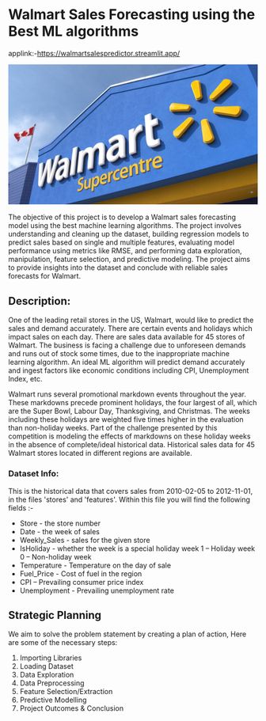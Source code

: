 # Walmart Sales Forecasting using the Best ML algorithms
applink:-https://walmartsalespredictor.streamlit.app/

![alt test](https://github.com/RawatMeghna/Walmart-Sales-Forecasting-using-Best-ML-algorithms/blob/main/Others/Wallmart1.jpg)

The objective of this project is to develop a Walmart sales forecasting model using the best machine learning algorithms. The project involves understanding and cleaning up the dataset, building regression models to predict sales based on single and multiple features, evaluating model performance using metrics like RMSE, and performing data exploration, manipulation, feature selection, and predictive modeling. The project aims to provide insights into the dataset and conclude with reliable sales forecasts for Walmart.

## Description:

One of the leading retail stores in the US, Walmart, would like to predict the sales and demand accurately. There are certain events and holidays which impact sales on each day. There are sales data available for 45 stores of Walmart. The business is facing a challenge due to unforeseen demands and runs out of stock some times, due to the inappropriate machine learning algorithm. An ideal ML algorithm will predict demand accurately and ingest factors like economic conditions including CPI, Unemployment Index, etc.

Walmart runs several promotional markdown events throughout the year. These markdowns precede prominent holidays, the four largest of all, which are the Super Bowl, Labour Day, Thanksgiving, and Christmas. The weeks including these holidays are weighted five times higher in the evaluation than non-holiday weeks. Part of the challenge presented by this competition is modeling the effects of markdowns on these holiday weeks in the absence of complete/ideal historical data. Historical sales data for 45 Walmart stores located in different regions are available.

### Dataset Info:
This is the historical data that covers sales from 2010-02-05 to 2012-11-01, in the files 'stores' and 'features'. Within this file you will find the following fields :-

* Store - the store number
* Date - the week of sales
* Weekly_Sales -  sales for the given store
* IsHoliday - whether the week is a special holiday week 1 – Holiday week 0 – Non-holiday week
* Temperature - Temperature on the day of sale
* Fuel_Price - Cost of fuel in the region
* CPI – Prevailing consumer price index
* Unemployment - Prevailing unemployment rate

## Strategic Planning

We aim to solve the problem statement by creating a plan of action, Here are some of the necessary steps:

1. Importing Libraries
2. Loading Dataset
3. Data Exploration
4. Data Preprocessing
5. Feature Selection/Extraction
6. Predictive Modelling
7. Project Outcomes & Conclusion
